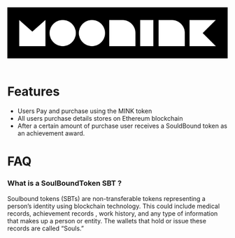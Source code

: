 <br/>
<br/>
<img src='./frontEnd/src/assets/svg/readme-banner.svg' alt="banner"></img>
<br/>
<br/>

# Features
- Users Pay and purchase using the MINK token
- All users purchase details stores on Ethereum blockchain
- After a certain amount of purchase user receives a SouldBound token as an achievement award.


# FAQ

### What is a SoulBoundToken SBT ? 
  Soulbound tokens (SBTs) are non-transferable tokens representing a person’s identity using blockchain technology.
  This could include medical records, achievement records , work history, and any type of information that makes up a person or entity. The wallets that hold or issue     these records are called “Souls.”
